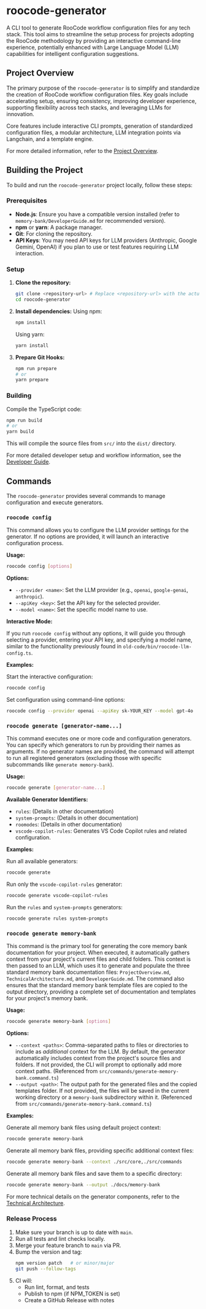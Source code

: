 # roocode-generator

A CLI tool to generate RooCode workflow configuration files for any tech stack. This tool aims to streamline the setup process for projects adopting the RooCode methodology by providing an interactive command-line experience, potentially enhanced with Large Language Model (LLM) capabilities for intelligent configuration suggestions.

## Project Overview

The primary purpose of the `roocode-generator` is to simplify and standardize the creation of RooCode workflow configuration files. Key goals include accelerating setup, ensuring consistency, improving developer experience, supporting flexibility across tech stacks, and leveraging LLMs for innovation.

Core features include interactive CLI prompts, generation of standardized configuration files, a modular architecture, LLM integration points via Langchain, and a template engine.

For more detailed information, refer to the [Project Overview](memory-bank/ProjectOverview.md).

## Building the Project

To build and run the `roocode-generator` project locally, follow these steps:

### Prerequisites

- **Node.js**: Ensure you have a compatible version installed (refer to `memory-bank/DeveloperGuide.md` for recommended version).
- **npm** or **yarn**: A package manager.
- **Git**: For cloning the repository.
- **API Keys**: You may need API keys for LLM providers (Anthropic, Google Gemini, OpenAI) if you plan to use or test features requiring LLM interaction.

### Setup

1.  **Clone the repository:**

    ```bash
    git clone <repository-url> # Replace <repository-url> with the actual URL
    cd roocode-generator
    ```

2.  **Install dependencies:**
    Using npm:

    ```bash
    npm install
    ```

    Using yarn:

    ```bash
    yarn install
    ```

3.  **Prepare Git Hooks:**
    ```bash
    npm run prepare
    # or
    yarn prepare
    ```

### Building

Compile the TypeScript code:

```bash
npm run build
# or
yarn build
```

This will compile the source files from `src/` into the `dist/` directory.

For more detailed developer setup and workflow information, see the [Developer Guide](memory-bank/DeveloperGuide.md).

## Commands

The `roocode-generator` provides several commands to manage configuration and execute generators.

### `roocode config`

This command allows you to configure the LLM provider settings for the generator. If no options are provided, it will launch an interactive configuration process.

**Usage:**

```bash
roocode config [options]
```

**Options:**

- `--provider <name>`: Set the LLM provider (e.g., `openai`, `google-genai`, `anthropic`).
- `--apiKey <key>`: Set the API key for the selected provider.
- `--model <name>`: Set the specific model name to use.

**Interactive Mode:**

If you run `roocode config` without any options, it will guide you through selecting a provider, entering your API key, and specifying a model name, similar to the functionality previously found in `old-code/bin/roocode-llm-config.ts`.

**Examples:**

Start the interactive configuration:

```bash
roocode config
```

Set configuration using command-line options:

```bash
roocode config --provider openai --apiKey sk-YOUR_KEY --model gpt-4o
```

### `roocode generate [generator-name...]`

This command executes one or more code and configuration generators. You can specify which generators to run by providing their names as arguments. If no generator names are provided, the command will attempt to run all registered generators (excluding those with specific subcommands like `generate memory-bank`).

**Usage:**

```bash
roocode generate [generator-name...]
```

**Available Generator Identifiers:**

- `rules`: (Details in other documentation)
- `system-prompts`: (Details in other documentation)
- `roomodes`: (Details in other documentation)
- `vscode-copilot-rules`: Generates VS Code Copilot rules and related configuration.

**Examples:**

Run all available generators:

```bash
roocode generate
```

Run only the `vscode-copilot-rules` generator:

```bash
roocode generate vscode-copilot-rules
```

Run the `rules` and `system-prompts` generators:

```bash
roocode generate rules system-prompts
```

### `roocode generate memory-bank`

This command is the primary tool for generating the core memory bank documentation for your project. When executed, it automatically gathers context from your project's current files and child folders. This context is then passed to an LLM, which uses it to generate and populate the three standard memory bank documentation files: `ProjectOverview.md`, `TechnicalArchitecture.md`, and `DeveloperGuide.md`. The command also ensures that the standard memory bank template files are copied to the output directory, providing a complete set of documentation and templates for your project's memory bank.

**Usage:**

```bash
roocode generate memory-bank [options]
```

**Options:**

- `--context <paths>`: Comma-separated paths to files or directories to include as _additional_ context for the LLM. By default, the generator automatically includes context from the project's source files and folders. If not provided, the CLI will prompt to optionally add more context paths. (Referenced from `src/commands/generate-memory-bank.command.ts`)
- `--output <path>`: The output path for the generated files and the copied templates folder. If not provided, the files will be saved in the current working directory or a `memory-bank` subdirectory within it. (Referenced from `src/commands/generate-memory-bank.command.ts`)

**Examples:**

Generate all memory bank files using default project context:

```bash
roocode generate memory-bank
```

Generate all memory bank files, providing specific additional context files:

```bash
roocode generate memory-bank --context ./src/core,./src/commands
```

Generate all memory bank files and save them to a specific directory:

```bash
roocode generate memory-bank --output ./docs/memory-bank
```

For more technical details on the generator components, refer to the [Technical Architecture](memory-bank/TechnicalArchitecture.md).

### Release Process

1. Make sure your branch is up to date with `main`.
2. Run all tests and lint checks locally.
3. Merge your feature branch to `main` via PR.
4. Bump the version and tag:
   ```bash
   npm version patch   # or minor/major
   git push --follow-tags
   ```
5. CI will:
   - Run lint, format, and tests
   - Publish to npm (if NPM_TOKEN is set)
   - Create a GitHub Release with notes
